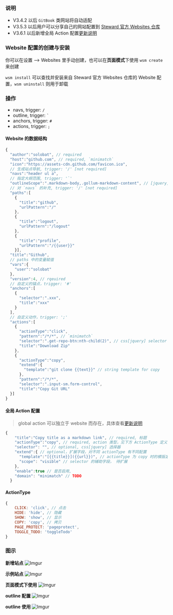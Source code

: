 ### 说明
- V3.4.2 以后 `GitBook` 类网站将自动适配
- V3.5.3 以后用户可以分享自己的网站配置到 [Steward 官方 Websites 仓库](https://github.com/Steward-launcher/steward-websites)
- V3.6.1 以后新增全局 Action 配置[更新说明](http://bbs.oksteward.com/topic/5c1f4ab08863020a452f57bc) 

### Website 配置的创建与安装
你可以在设置 --> Websites 里手动创建，也可以在**页面模式**下使用 `wsm create` 来创建

`wsm install` 可以查找并安装来自 Steward 官方 Websites 仓库的 Website 配置，`wsm uninstall` 则用于卸载

### 操作
- navs, trigger: `/`
- outline, trigger: ``` ` ```
- anchors, trigger: `#`
- actions, trigger: `;`

#### Website 的数据结构
```javascript
{
  "author":"solobat", // required
  "host":"github.com", // required, `minimatch`
  "icon":"https://assets-cdn.github.com/favicon.ico",
  // 生成站点导航, trigger: '/' [not required]
  "navs":"header ul a",
  // 指定大纲范围, trigger: '`'
  "outlineScope":".markdown-body,.gollum-markdown-content", // [jquery] css selector
  // 对 `navs` 的补充, trigger: '/' [not required]
  "paths":[
    {
      "title":"github",
      "urlPattern":"/"
    },
    {
      "title":"logout",
      "urlPattern":"/logout"
    },
    {
      "title":"profile",
      "urlPattern":"/{{user}}"
    }],
  "title":"Github",
  // paths 中的变量赋值
  "vars":{
    "user":"solobat"
  },
  "version":4, // rqeuired
  // 自定义的锚点，trigger: '#'
  "anchors":[
    {
      "selector":".xxx",
      "title":"xxx"
    }
  ],
  // 自定义动作，trigger: ';'
  "actions":[
    {
      "actionType":"click",
      "pattern":"/*/*", // `minimatch`
      "selector":".get-repo-btn:nth-child(2)", // css[jquery] selector
      "title":"Download Zip"
    },
    {
      "actionType":"copy",
      "extend":{
        "template":"git clone {{text}}" // string template for copy
      },
      "pattern":"/*/*",
      "selector":".input-sm.form-control",
      "title":"Copy Git URL"
  }]
}
```

#### 全局 Action 配置
> global action 可以独立于 website 而存在，具体查看[更新说明](http://bbs.oksteward.com/topic/5c1f4ab08863020a452f57bc)
```javascript
{
    "title":"Copy title as a markdown link", // required, 标题
    "actionType":"copy", // required, action 类型，见下方 ActionType 定义
	"selector": "", // optional, css[jquery] 选择器
    "extend":{ // optional，扩展字段，对不同 actionType 有不同配置
      "template":"[{{title}}]({{url}})", // actionType 为 copy 时的模版定义
	  "scope": "visible" // selector 的辅助字段， 待扩展
    },
    "enable":true // 是否启用,
	"domain": "minimatch" // TODO
  }
```

#### ActionType
```javascript
{
    CLICK: 'click', // 点击
    HIDE: 'hide', // 隐藏
    SHOW: 'show', // 显示
    COPY: 'copy', // 拷贝
    PAGE_PROTECT: 'pageprotect',
    TOGGLE_TODO: 'toggleTodo'
}
```

### 图示
**新增站点**
![Imgur](https://i.imgur.com/2DpjCf5.png)

**示例站点**
![Imgur](https://i.imgur.com/rM9ahzJ.png)

**页面模式下使用**
![Imgur](https://i.imgur.com/9xtWxcU.png)

**outline 配置**
![Imgur](https://i.imgur.com/m6OByqb.png)

**outline 使用**
![Imgur](https://i.imgur.com/qlGrypv.png)